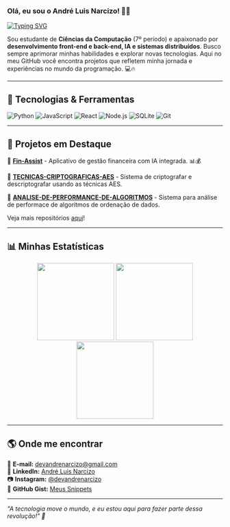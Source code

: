 ### Olá, eu sou o André Luis Narcizo! 👋🚀

[![Typing SVG](https://readme-typing-svg.herokuapp.com?font=Fira+Code&pause=1000&color=00C9FF&width=435&lines=Desenvolvedor+Full-Stack;Apaixonado+por+Tecnologia;Entusiasta+de+Inteligência+Artificial;Em+busca+de+inovação+e+aprendizado)](https://git.io/typing-svg)

Sou estudante de **Ciências da Computação** (7º período) e apaixonado por **desenvolvimento front-end e back-end, IA e sistemas distribuídos**. Busco sempre aprimorar minhas habilidades e explorar novas tecnologias. Aqui no meu GitHub você encontra projetos que refletem minha jornada e experiências no mundo da programação. 💻🔥

---

## 🚀 Tecnologias & Ferramentas

![Python](https://img.shields.io/badge/-Python-3776AB?style=for-the-badge&logo=python&logoColor=white) ![JavaScript](https://img.shields.io/badge/-JavaScript-F7DF1E?style=for-the-badge&logo=javascript&logoColor=black) ![React](https://img.shields.io/badge/-React-61DAFB?style=for-the-badge&logo=react&logoColor=black) ![Node.js](https://img.shields.io/badge/-Node.js-339933?style=for-the-badge&logo=node.js&logoColor=white) ![SQLite](https://img.shields.io/badge/-SQLite-003B57?style=for-the-badge&logo=sqlite&logoColor=white) ![Git](https://img.shields.io/badge/-Git-F05032?style=for-the-badge&logo=git&logoColor=white)

---

## 📌 Projetos em Destaque

🔹 **[Fin-Assist](https://github.com/DevAndreNarcizo/Fin-Assist)** - Aplicativo de gestão financeira com IA integrada. 📊💰

🔹 **[TECNICAS-CRIPTOGRAFICAS-AES](https://github.com/DevAndreNarcizo/TECNICAS-CRIPTOGRAFICAS-AES)** - Sistema de criptografar e descriptografar usando as técnicas AES. 

🔹 **[ANALISE-DE-PERFORMANCE-DE-ALGORITMOS](https://github.com/DevAndreNarcizo/ANALISE-DE-PERFORMANCE-DE-ALGORITMOS)** - Sistema para análise de performace de algoritmos de ordenação de dados.

Veja mais repositórios [aqui](https://github.com/DevAndreNarcizo?tab=repositories)!

---

## 📊 Minhas Estatísticas

<div align="center">
  <img height="180em" src="https://github-readme-stats.vercel.app/api?username=DevAndreNarcizo&show_icons=true&theme=react&count_private=true"/>
  <img height="180em" src="https://github-readme-streak-stats.herokuapp.com/?user=DevAndreNarcizo&theme=react"/>
  <img height="180em" src="https://github-readme-stats.vercel.app/api/top-langs/?username=DevAndreNarcizo&layout=compact&theme=react"/>
</div>

---

## 🌎 Onde me encontrar

📩 **E-mail:** devandrenarcizo@gmail.com  
💼 **LinkedIn:** [André Luis Narcizo](https://www.linkedin.com/in/devandrenarcizo)  
📷 **Instagram:** [@devandrenarcizo](https://www.instagram.com/devandrenarcizo/)  
🐙 **GitHub Gist:** [Meus Snippets](https://gist.github.com/DevAndreNarcizo)  

---

_"A tecnologia move o mundo, e eu estou aqui para fazer parte dessa revolução!" 🚀_
